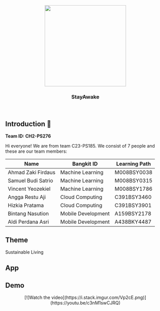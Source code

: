 <div align="center">
	<img src="[https://github.com/aldiiperdanaa/stayawake/blob/master/LogoStayAwake.png]" width="256" />
	<h3 align="center">StayAwake</h3>
	<p align="center">
		<br>
	</p>
</div>

## Introduction 👋
**Team ID: CH2-PS276**

Hi everyone! We are from team C23-PS185. We consist of 7 people and these are our team members:

|Name|Bangkit ID|Learning Path|
|--|--|--|
|Ahmad Zaki Firdaus|Machine Learning|M008BSY0038|
|Samuel Budi Satrio|Machine Learning|M008BSY0315|
|Vincent Yeozekiel|Machine Learning|M008BSY1786|
|Angga Restu Aji|Cloud Computing|C391BSY3460|
|Hizkia Pratama|Cloud Computing|C391BSY3901|
|Bintang Nasution|Mobile Development|A159BSY2178|
|Aldi Perdana Asri|Mobile Development|A438BKY4487|

## Theme 
Sustainable Living 

## App

## Demo
<div align="center">
	[![Watch the video](https://i.stack.imgur.com/Vp2cE.png)](https://youtu.be/c3nM1swCJRQ)
</div>




